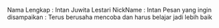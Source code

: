 Nama Lengkap : Intan Juwita Lestari
NickName : Intan
Pesan yang ingin disampaikan : Terus berusaha mencoba dan harus belajar jadi lebih baik